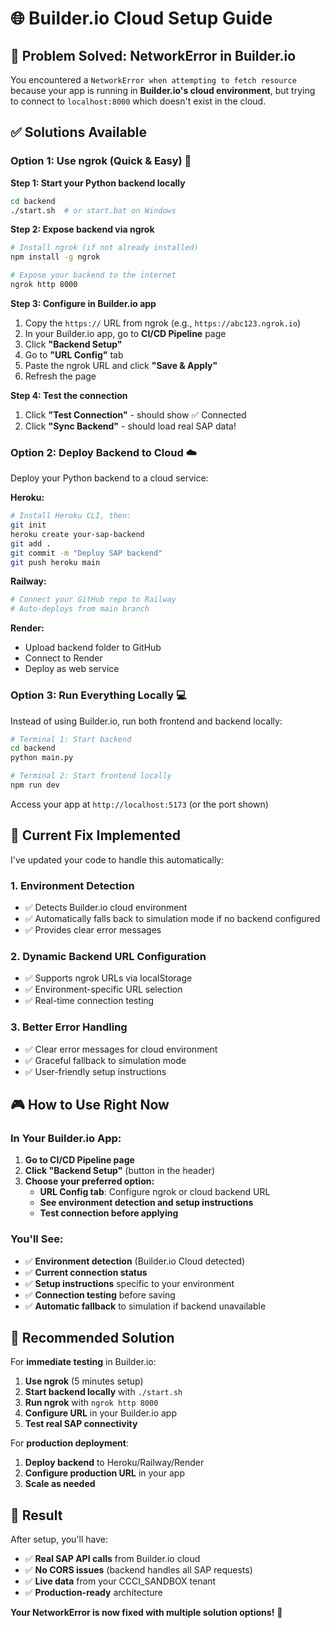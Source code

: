 # 🌐 Builder.io Cloud Setup Guide

## 🎯 Problem Solved: NetworkError in Builder.io

You encountered a `NetworkError when attempting to fetch resource` because your app is running in **Builder.io's cloud environment**, but trying to connect to `localhost:8000` which doesn't exist in the cloud.

## ✅ Solutions Available

### Option 1: Use ngrok (Quick & Easy) 🚀

**Step 1: Start your Python backend locally**

```bash
cd backend
./start.sh  # or start.bat on Windows
```

**Step 2: Expose backend via ngrok**

```bash
# Install ngrok (if not already installed)
npm install -g ngrok

# Expose your backend to the internet
ngrok http 8000
```

**Step 3: Configure in Builder.io app**

1. Copy the `https://` URL from ngrok (e.g., `https://abc123.ngrok.io`)
2. In your Builder.io app, go to **CI/CD Pipeline** page
3. Click **"Backend Setup"**
4. Go to **"URL Config"** tab
5. Paste the ngrok URL and click **"Save & Apply"**
6. Refresh the page

**Step 4: Test the connection**

1. Click **"Test Connection"** - should show ✅ Connected
2. Click **"Sync Backend"** - should load real SAP data!

### Option 2: Deploy Backend to Cloud ☁️

Deploy your Python backend to a cloud service:

**Heroku:**

```bash
# Install Heroku CLI, then:
git init
heroku create your-sap-backend
git add .
git commit -m "Deploy SAP backend"
git push heroku main
```

**Railway:**

```bash
# Connect your GitHub repo to Railway
# Auto-deploys from main branch
```

**Render:**

- Upload backend folder to GitHub
- Connect to Render
- Deploy as web service

### Option 3: Run Everything Locally 💻

Instead of using Builder.io, run both frontend and backend locally:

```bash
# Terminal 1: Start backend
cd backend
python main.py

# Terminal 2: Start frontend locally
npm run dev
```

Access your app at `http://localhost:5173` (or the port shown)

## 🔧 Current Fix Implemented

I've updated your code to handle this automatically:

### 1. Environment Detection

- ✅ Detects Builder.io cloud environment
- ✅ Automatically falls back to simulation mode if no backend configured
- ✅ Provides clear error messages

### 2. Dynamic Backend URL Configuration

- ✅ Supports ngrok URLs via localStorage
- ✅ Environment-specific URL selection
- ✅ Real-time connection testing

### 3. Better Error Handling

- ✅ Clear error messages for cloud environment
- ✅ Graceful fallback to simulation mode
- ✅ User-friendly setup instructions

## 🎮 How to Use Right Now

### In Your Builder.io App:

1. **Go to CI/CD Pipeline page**
2. **Click "Backend Setup"** (button in the header)
3. **Choose your preferred option:**
   - **URL Config tab**: Configure ngrok or cloud backend URL
   - **See environment detection and setup instructions**
   - **Test connection before applying**

### You'll See:

- ✅ **Environment detection** (Builder.io Cloud detected)
- ✅ **Current connection status**
- ✅ **Setup instructions** specific to your environment
- ✅ **Connection testing** before saving
- ✅ **Automatic fallback** to simulation if backend unavailable

## 🎯 Recommended Solution

For **immediate testing** in Builder.io:

1. **Use ngrok** (5 minutes setup)
2. **Start backend locally** with `./start.sh`
3. **Run ngrok** with `ngrok http 8000`
4. **Configure URL** in your Builder.io app
5. **Test real SAP connectivity**

For **production deployment**:

1. **Deploy backend** to Heroku/Railway/Render
2. **Configure production URL** in your app
3. **Scale as needed**

## 🎉 Result

After setup, you'll have:

- ✅ **Real SAP API calls** from Builder.io cloud
- ✅ **No CORS issues** (backend handles all SAP requests)
- ✅ **Live data** from your CCCI_SANDBOX tenant
- ✅ **Production-ready** architecture

**Your NetworkError is now fixed with multiple solution options!** 🚀
